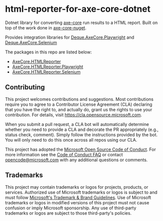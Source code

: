 # html-reporter-for-axe-core-dotnet

Dotnet library for converting [axe-core](https://github.com/dequelabs/axe-core) run results to a HTML report. Built on top of the work done in [axe-core-nuget](https://github.com/dequelabs/axe-core-nuget).

Provides integration libraries for [Deque.AxeCore.Playwright](https://github.com/dequelabs/axe-core-nuget/tree/develop/packages/playwright) and [Deque.AxeCore.Selenium](https://github.com/dequelabs/axe-core-nuget/tree/develop/packages/selenium)

The packages in this repo are listed below:

- [AxeCore.HTMLReporter](./src/html-reporter/README.md)
- [AxeCore.HTMLReporter.Playwright](./src/html-reporter-playwright/README.md)
- [AxeCore.HTMLReporter.Selenium](./src/html-reporter-selenium/README.MD)


## Contributing

This project welcomes contributions and suggestions.  Most contributions require you to agree to a
Contributor License Agreement (CLA) declaring that you have the right to, and actually do, grant us
the rights to use your contribution. For details, visit https://cla.opensource.microsoft.com.

When you submit a pull request, a CLA bot will automatically determine whether you need to provide
a CLA and decorate the PR appropriately (e.g., status check, comment). Simply follow the instructions
provided by the bot. You will only need to do this once across all repos using our CLA.

This project has adopted the [Microsoft Open Source Code of Conduct](https://opensource.microsoft.com/codeofconduct/).
For more information see the [Code of Conduct FAQ](https://opensource.microsoft.com/codeofconduct/faq/) or
contact [opencode@microsoft.com](mailto:opencode@microsoft.com) with any additional questions or comments.

## Trademarks

This project may contain trademarks or logos for projects, products, or services. Authorized use of Microsoft 
trademarks or logos is subject to and must follow 
[Microsoft's Trademark & Brand Guidelines](https://www.microsoft.com/en-us/legal/intellectualproperty/trademarks/usage/general).
Use of Microsoft trademarks or logos in modified versions of this project must not cause confusion or imply Microsoft sponsorship.
Any use of third-party trademarks or logos are subject to those third-party's policies.
